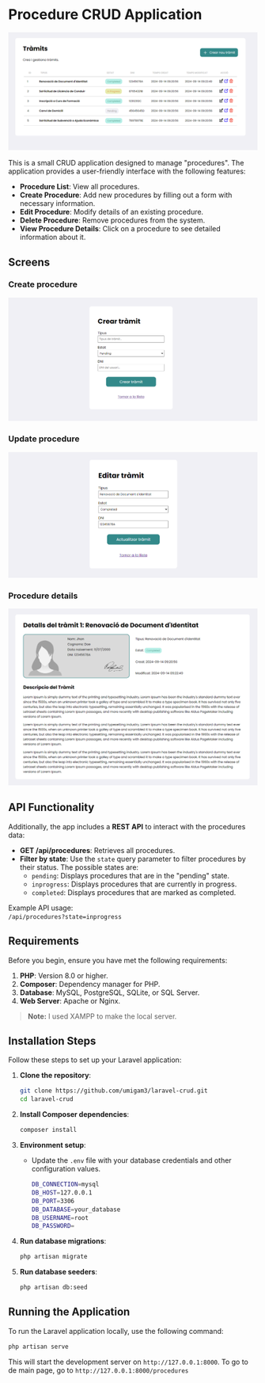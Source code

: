 # Procedure CRUD Application

![Alt text](public/assets/readme/readme-1.png)


This is a small CRUD application designed to manage "procedures". The application provides a user-friendly interface with the following features:

- **Procedure List**: View all procedures.
- **Create Procedure**: Add new procedures by filling out a form with necessary information.
- **Edit Procedure**: Modify details of an existing procedure.
- **Delete Procedure**: Remove procedures from the system.
- **View Procedure Details**: Click on a procedure to see detailed information about it.

## Screens

### Create procedure

![Alt text](public/assets/readme/readme-2.png)

### Update procedure

![Alt text](public/assets/readme/readme-3.png)

### Procedure details

![Alt text](public/assets/readme/readme-4.png)

## API Functionality

Additionally, the app includes a **REST API** to interact with the procedures data:

- **GET /api/procedures**: Retrieves all procedures.
- **Filter by state**: Use the `state` query parameter to filter procedures by their status. The possible states are:
  - `pending`: Displays procedures that are in the "pending" state.
  - `inprogress`: Displays procedures that are currently in progress.
  - `completed`: Displays procedures that are marked as completed.

Example API usage:  
`/api/procedures?state=inprogress`
## Requirements

Before you begin, ensure you have met the following requirements:

1. **PHP**: Version 8.0 or higher.
2. **Composer**: Dependency manager for PHP.
3. **Database**: MySQL, PostgreSQL, SQLite, or SQL Server.
4. **Web Server**: Apache or Nginx.

> **Note:** I used XAMPP to make the local server.

## Installation Steps

Follow these steps to set up your Laravel application:

1. **Clone the repository**:
    ```bash
    git clone https://github.com/umigam3/laravel-crud.git
    cd laravel-crud
    ```

2. **Install Composer dependencies**:
    ```bash
    composer install
    ```

3. **Environment setup**:
   - Update the `.env` file with your database credentials and other configuration values.

        ```bash
        DB_CONNECTION=mysql
        DB_HOST=127.0.0.1
        DB_PORT=3306
        DB_DATABASE=your_database
        DB_USERNAME=root
        DB_PASSWORD=
        ```

4. **Run database migrations**:
    ```bash
    php artisan migrate
    ```

5. **Run database seeders**:
    ```bash
    php artisan db:seed
    ```

## Running the Application

To run the Laravel application locally, use the following command:
```bash
php artisan serve
```

This will start the development server on `http://127.0.0.1:8000`. To go to de main page, go to `http://127.0.0.1:8000/procedures`
